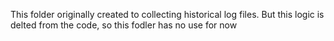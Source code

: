 This folder originally created to collecting historical log files. But this logic is delted from the code, so this fodler has no use for now
